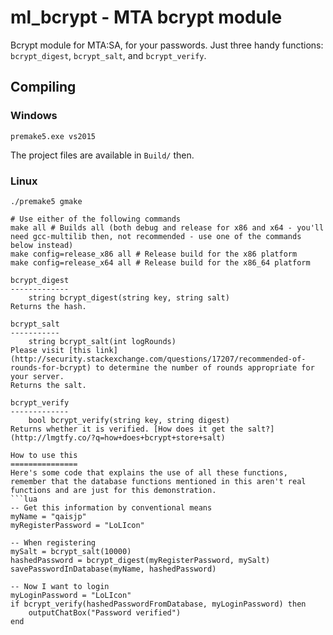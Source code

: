 ml_bcrypt - MTA bcrypt module
=========

Bcrypt module for MTA:SA, for your passwords. Just three handy functions: `bcrypt_digest`, `bcrypt_salt`, and `bcrypt_verify`.

## Compiling
### Windows
```
premake5.exe vs2015
```
The project files are available in `Build/` then.

### Linux
```
./premake5 gmake

# Use either of the following commands
make all # Builds all (both debug and release for x86 and x64 - you'll need gcc-multilib then, not recommended - use one of the commands below instead)
make config=release_x86 all # Release build for the x86 platform
make config=release_x64 all # Release build for the x86_64 platform

bcrypt_digest
-------------
    string bcrypt_digest(string key, string salt)
Returns the hash.

bcrypt_salt
-----------
    string bcrypt_salt(int logRounds)
Please visit [this link](http://security.stackexchange.com/questions/17207/recommended-of-rounds-for-bcrypt) to determine the number of rounds appropriate for your server.
Returns the salt.

bcrypt_verify
-------------
    bool bcrypt_verify(string key, string digest)
Returns whether it is verified. [How does it get the salt?](http://lmgtfy.co/?q=how+does+bcrypt+store+salt)

How to use this
===============
Here's some code that explains the use of all these functions, remember that the database functions mentioned in this aren't real functions and are just for this demonstration.
```lua
-- Get this information by conventional means
myName = "qaisjp"
myRegisterPassword = "LoLIcon"

-- When registering
mySalt = bcrypt_salt(10000)
hashedPassword = bcrypt_digest(myRegisterPassword, mySalt)
savePasswordInDatabase(myName, hashedPassword)

-- Now I want to login
myLoginPassword = "LoLIcon"
if bcrypt_verify(hashedPasswordFromDatabase, myLoginPassword) then
    outputChatBox("Password verified")
end
```
